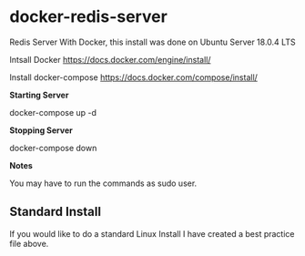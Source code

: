 # docker-redis-server
Redis Server With Docker, this install was done on Ubuntu Server 18.0.4 LTS

Intsall Docker
https://docs.docker.com/engine/install/

Install docker-compose
https://docs.docker.com/compose/install/

**Starting Server**

docker-compose up -d

**Stopping Server**

docker-compose down

**Notes**

You may have to run the commands as sudo user.

## Standard Install

If you would like to do a standard Linux Install I have created a best practice file above.